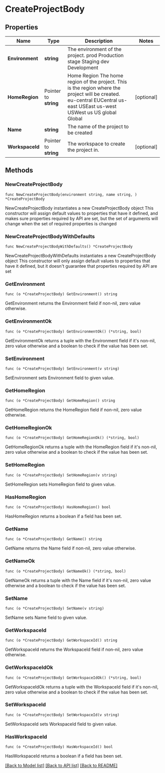 # CreateProjectBody

## Properties

Name | Type | Description | Notes
------------ | ------------- | ------------- | -------------
**Environment** | **string** | The environment of the project. prod Production stage Staging dev Development | 
**HomeRegion** | Pointer to **string** | Home Region  The home region of the project. This is the region where the project will be created. eu-central EUCentral us-east USEast us-west USWest us US global Global | [optional] 
**Name** | **string** | The name of the project to be created | 
**WorkspaceId** | Pointer to **string** | The workspace to create the project in. | [optional] 

## Methods

### NewCreateProjectBody

`func NewCreateProjectBody(environment string, name string, ) *CreateProjectBody`

NewCreateProjectBody instantiates a new CreateProjectBody object
This constructor will assign default values to properties that have it defined,
and makes sure properties required by API are set, but the set of arguments
will change when the set of required properties is changed

### NewCreateProjectBodyWithDefaults

`func NewCreateProjectBodyWithDefaults() *CreateProjectBody`

NewCreateProjectBodyWithDefaults instantiates a new CreateProjectBody object
This constructor will only assign default values to properties that have it defined,
but it doesn't guarantee that properties required by API are set

### GetEnvironment

`func (o *CreateProjectBody) GetEnvironment() string`

GetEnvironment returns the Environment field if non-nil, zero value otherwise.

### GetEnvironmentOk

`func (o *CreateProjectBody) GetEnvironmentOk() (*string, bool)`

GetEnvironmentOk returns a tuple with the Environment field if it's non-nil, zero value otherwise
and a boolean to check if the value has been set.

### SetEnvironment

`func (o *CreateProjectBody) SetEnvironment(v string)`

SetEnvironment sets Environment field to given value.


### GetHomeRegion

`func (o *CreateProjectBody) GetHomeRegion() string`

GetHomeRegion returns the HomeRegion field if non-nil, zero value otherwise.

### GetHomeRegionOk

`func (o *CreateProjectBody) GetHomeRegionOk() (*string, bool)`

GetHomeRegionOk returns a tuple with the HomeRegion field if it's non-nil, zero value otherwise
and a boolean to check if the value has been set.

### SetHomeRegion

`func (o *CreateProjectBody) SetHomeRegion(v string)`

SetHomeRegion sets HomeRegion field to given value.

### HasHomeRegion

`func (o *CreateProjectBody) HasHomeRegion() bool`

HasHomeRegion returns a boolean if a field has been set.

### GetName

`func (o *CreateProjectBody) GetName() string`

GetName returns the Name field if non-nil, zero value otherwise.

### GetNameOk

`func (o *CreateProjectBody) GetNameOk() (*string, bool)`

GetNameOk returns a tuple with the Name field if it's non-nil, zero value otherwise
and a boolean to check if the value has been set.

### SetName

`func (o *CreateProjectBody) SetName(v string)`

SetName sets Name field to given value.


### GetWorkspaceId

`func (o *CreateProjectBody) GetWorkspaceId() string`

GetWorkspaceId returns the WorkspaceId field if non-nil, zero value otherwise.

### GetWorkspaceIdOk

`func (o *CreateProjectBody) GetWorkspaceIdOk() (*string, bool)`

GetWorkspaceIdOk returns a tuple with the WorkspaceId field if it's non-nil, zero value otherwise
and a boolean to check if the value has been set.

### SetWorkspaceId

`func (o *CreateProjectBody) SetWorkspaceId(v string)`

SetWorkspaceId sets WorkspaceId field to given value.

### HasWorkspaceId

`func (o *CreateProjectBody) HasWorkspaceId() bool`

HasWorkspaceId returns a boolean if a field has been set.


[[Back to Model list]](../README.md#documentation-for-models) [[Back to API list]](../README.md#documentation-for-api-endpoints) [[Back to README]](../README.md)


